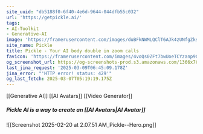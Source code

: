 ```yaml
---
site_uuid: "db5188f0-6f40-4e6d-9644-044dfb55c032"
url: 'https://getpickle.ai/'
tags:
- AI-Toolkit
- Generative-AI
image: 'https://framerusercontent.com/images/duBFkNWMLQClT6AJk4zUNfgZks.png'
site_name: Pickle
title: Pickle - Your AI body double in zoom calls
favicon: 'https://framerusercontent.com/images/4voQs0ZFt7bwUoeTCYzanp9Cg.png'
og_screenshot_url: https://og-screenshots-prod.s3.amazonaws.com/1366x768/80/false/bbc999004e5da68ed7422e309b35766812f0fdfccfe3b4a5831053b791327122.jpeg
last_jina_request: '2025-03-09T06:45:09.178Z'
jina_error: "'HTTP error! status: 429'"
og_last_fetch: 2025-03-07T05:19:19.175Z
---
```

[[Generative AI]]
[[AI Avatars]]
[[Video Generator]]

##### Pickle AI is a way to create an [[AI Avatars|AI Avatar]]
![[Screenshot 2025-02-20 at 2.07.51 AM_Pickle--Hero.png]]
